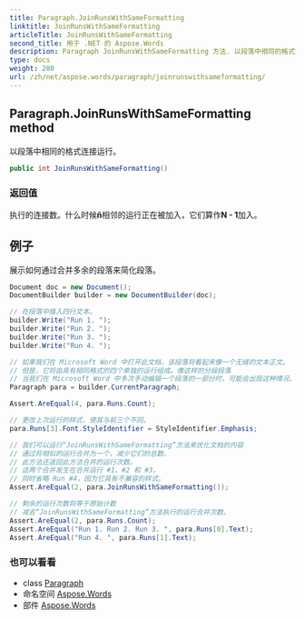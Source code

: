 ```yaml
---
title: Paragraph.JoinRunsWithSameFormatting
linktitle: JoinRunsWithSameFormatting
articleTitle: JoinRunsWithSameFormatting
second_title: 用于 .NET 的 Aspose.Words
description: Paragraph JoinRunsWithSameFormatting 方法. 以段落中相同的格式连接运行 在 C#.
type: docs
weight: 280
url: /zh/net/aspose.words/paragraph/joinrunswithsameformatting/
---
```

## Paragraph.JoinRunsWithSameFormatting method

以段落中相同的格式连接运行。

```csharp
public int JoinRunsWithSameFormatting()
```

### 返回值

执行的连接数。什么时候**ñ**相邻的运行正在被加入，它们算作**N - 1**加入。

## 例子

展示如何通过合并多余的段落来简化段落。

```csharp
Document doc = new Document();
DocumentBuilder builder = new DocumentBuilder(doc);

// 在段落中插入四行文本。
builder.Write("Run 1. ");
builder.Write("Run 2. ");
builder.Write("Run 3. ");
builder.Write("Run 4. ");

// 如果我们在 Microsoft Word 中打开此文档，该段落将看起来像一个无缝的文本正文。
// 但是，它将由具有相同格式的四个单独的运行组成。像这样的分段段落
// 当我们在 Microsoft Word 中多次手动编辑一个段落的一部分时，可能会出现这种情况。
Paragraph para = builder.CurrentParagraph;

Assert.AreEqual(4, para.Runs.Count);

// 更改上次运行的样式，使其与前三个不同。
para.Runs[3].Font.StyleIdentifier = StyleIdentifier.Emphasis;

// 我们可以运行“JoinRunsWithSameFormatting”方法来优化文档的内容
// 通过将相似的运行合并为一个，减少它们的总数。
// 此方法还返回此方法合并的运行次数。
// 这两个合并发生在合并运行 #1、#2 和 #3，
// 同时省略 Run #4，因为它具有不兼容的样式。
Assert.AreEqual(2, para.JoinRunsWithSameFormatting());

// 剩余的运行次数将等于原始计数
// 减去“JoinRunsWithSameFormatting”方法执行的运行合并次数。
Assert.AreEqual(2, para.Runs.Count);
Assert.AreEqual("Run 1. Run 2. Run 3. ", para.Runs[0].Text);
Assert.AreEqual("Run 4. ", para.Runs[1].Text);
```

### 也可以看看

* class [Paragraph](../)
* 命名空间 [Aspose.Words](../../../aspose.words/)
* 部件 [Aspose.Words](../../../)
